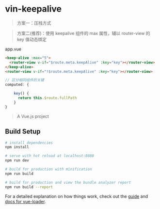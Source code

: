# vin-keepalive

> 方案一：压栈方式

> 方案二(推荐)：使用 keepalive 组件的 max 属性，辅以 router-view 的 key 值动态绑定

app.vue

```html
<keep-alive :max="5">
  <router-view v-if="$route.meta.keepAlive" :key="key"></router-view>
</keep-alive>
<router-view v-if="!$route.meta.keepAlive" :key="key"></router-view>
```

```javascript
// 区分相同组件的关键
computed: {

    key() {
      return this.$route.fullPath
    }
}
```

> A Vue.js project

## Build Setup

```bash
# install dependencies
npm install

# serve with hot reload at localhost:8080
npm run dev

# build for production with minification
npm run build

# build for production and view the bundle analyzer report
npm run build --report
```

For a detailed explanation on how things work, check out the [guide](http://vuejs-templates.github.io/webpack/) and [docs for vue-loader](http://vuejs.github.io/vue-loader).
